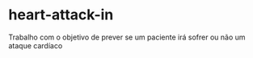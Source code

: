 # heart-attack-in
Trabalho com o objetivo de prever se um paciente irá sofrer ou não um ataque cardíaco
